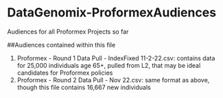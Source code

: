 # DataGenomix-ProformexAudiences
Audiences for all Proformex Projects so far

##Audiences contained within this file
1. Proformex - Round 1 Data Pull - IndexFixed 11-2-22.csv: contains data for 25,000 individuals age 65+, pulled from L2, that may be ideal candidates for Proformex policies
2. Proformex - Round 2 Data Pull - Nov 22.csv: same format as above, though this file contains 16,667 new individuals
